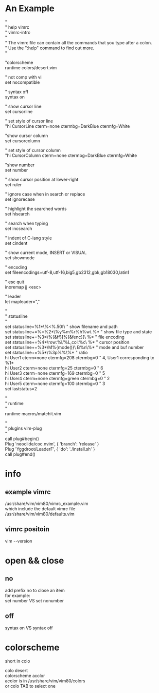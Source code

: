 
An Example
===
"                                                                               
" help vimrc   
"     vimrc-intro   
"   
" The vimrc file can contain all the commands that you type after a colon.   
" Use the ":help" command to find out more.   
"   
    
"colorscheme   
runtime colors/desert.vim   

" not comp with vi   
set nocompatible   
    
" syntax off   
syntax on   
   
" show cursor line   
set cursorline   
    
" set style of cursor line    
"hi CursorLine   cterm=none ctermbg=DarkBlue ctermfg=White   
   
"show cursor column   
set cursorcolumn   
    
" set style of cursor column   
"hi CursorColumn cterm=none ctermbg=DarkBlue ctermfg=White   
   
"show number   
set number   
   
" show cursor position at lower-right   
set ruler   
   
" ignore case when in search or replace   
set ignorecase   
   
" highlight the searched words   
set hlsearch   
    
" search when typing   
set incsearch   
    
" indent of C-lang style   
set cindent   
    
" show current mode, INSERT or VISUAL   
set showmode   
    
" encoding   
set fileencodings=utf-8,utf-16,big5,gb2312,gbk,gb18030,latin1   

" esc quit   
inoremap jj \<esc\>   

" leader   
let mapleader=","   

"  
" statusline   
"   
set statusline=%1*\\%<%.50f\                   " show filename and path   
set statusline+=%=%2*\\%y%m%r%h%w\ %*          " show file type and state   
set statusline+=%3*\\%{&ff}\[%{&fenc}]\ %*     " file encoding   
set statusline+=%4*\\row:%l/%L,col:%c\ %*      " cursor position   
set statusline+=%3*\\M%{mode()}\ B%n\\%*       " mode and buf number   
set statusline+=%5*\\%3p%%\\%*                 " ratio   
hi User1 cterm=none ctermfg=208   ctermbg=0    " 4, User1 corresponding to %1*    
hi User2 cterm=none ctermfg=25    ctermbg=0    " 6   
hi User3 cterm=none ctermfg=169   ctermbg=0    " 5   
hi User4 cterm=none ctermfg=green ctermbg=0    " 2   
hi User5 cterm=none ctermfg=100   ctermbg=0    " 3   
set laststatus=2   

"   
" runtime   
"   
runtime macros/matchit.vim   

"   
" plugins vim-plug   
"   
call plug#begin()   
Plug 'neoclide/coc.nvim', { 'branch': 'release' }   
Plug 'Yggdroot/LeaderF', { 'do': './install.sh' }   
call plug#end()   

info
===
example vimrc
---
/usr/share/vim/vim80/vimrc_example.vim   
which include the default vimrc file   
/usr/share/vim/vim80/defaults.vim   

vimrc positoin
---

vim --version   

open && close
===
no
---
add prefix no to close an item   
for example:   
set number VS set nonumber   

off
---
syntax on VS syntax off   


colorscheme
===
short in colo   

colo desert   
colorscheme acolor   
acolor is in /usr/share/vim/vim80/colors   
or colo TAB to select one   


